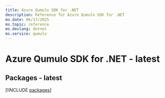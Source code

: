 ```yaml
---
title: Azure Qumulo SDK for .NET
description: Reference for Azure Qumulo SDK for .NET
ms.date: 06/17/2025
ms.topic: reference
ms.devlang: dotnet
ms.service: qumulo
---
```

# Azure Qumulo SDK for .NET - latest
## Packages - latest
[!INCLUDE [packages](qumulo-index.md)]